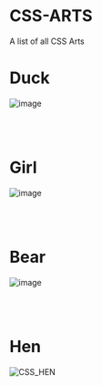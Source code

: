 # CSS-ARTS
A list of all CSS Arts

# Duck 

![image](https://user-images.githubusercontent.com/85879627/177836634-96fbd294-d8f4-4d9d-9f88-eb93f5bbe7bd.png)

<br><br>

# Girl
![image](https://user-images.githubusercontent.com/85879627/177836747-a9769478-4067-490d-8c35-c97e884b05d3.png)

<br><br>

# Bear
![image](https://user-images.githubusercontent.com/85879627/177836928-2bd5ffba-0bdc-49a7-a8a3-1ce8d8e6c69e.png)

<br><br>

# Hen 
![CSS_HEN](https://user-images.githubusercontent.com/85879627/177836421-251bab7a-f447-46d5-b13f-4efe0c1e5017.gif)
